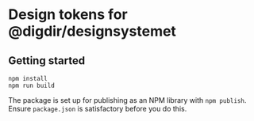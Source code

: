 # Design tokens for @digdir/designsystemet

## Getting started

```
npm install
npm run build
```

The package is set up for publishing as an NPM library with `npm publish`. Ensure `package.json` is satisfactory before you do this.

